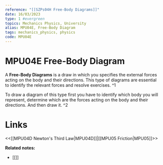 ```yaml
---
reference: "[[SZPs04H Free-Body Diagrams]]"
date: 16/03/2023
type: 1 #evergreen
topics: Mechanics Physics, University
alias: MPU04E, Free-Body Diagram
tags: mechanics_physics, physics
code: MPU04E
---
```

# MPU04E Free-Body Diagram

A **Free-Body Diagrams** is a draw in which you specifies the external forces acting on the body and their directions. This type of diagrams are essential to identify the relevant forces and resolve exercises. ^1

To draw a diagram of this type first you have to identify which body you will represent, determine which are the forces acting on the body and their directions. And then draw it. ^2

# Links
<<[[MPU04D Newton's Third Law|MPU04D]]|[[MPU05 Friction|MPU05]]>>

**Related notes:**
- [[]] 